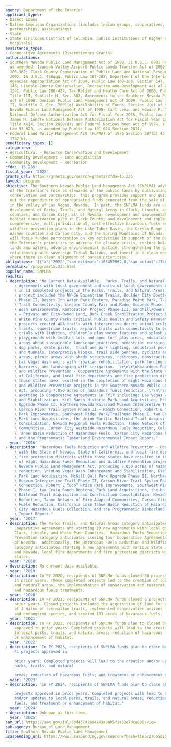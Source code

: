 ```yaml
---
agency: Department of the Interior
applicant_types:
- Direct Loans
- Native American Organizations (includes lndian groups, cooperatives, corporations,
  partnerships, associations)
- State
- State (includes District of Columbia, public institutions of higher education and
  hospitals)
assistance_types:
- Cooperative Agreements (Discretionary Grants)
authorizations:
- Southern Nevada Public Land Management Act of 1998, 31 U.S.C. 6901 Public Law 105-263,
  as amended; Ivanpah Valley Airport Public Lands Transfer Act of 2000, Public Law
  106-362; Clark County Conservation of Public Land and National Resources Act of
  2002, 16 U.S.C. 460qqq, Public Law 107-282; Department of the Interior and Related
  Agencies Appropriation Act of 2004, Public Law 108-108, Section 147, Title I, Section
  146; Lincoln County Conservation, Recreation and Development Act of 2004, 16 U.S.C.
  1241, Public Law 108-424, Tax Relief and Heathy Care Act of 2006, Public Law 109--432,
  Title III, Subtitle H, Sec. 382, Amendments to the Southern Nevada Public Land Management
  Act of 1998, Omnibus Public Land Management Act of 2009, Public Law 111-11, Title
  II, Subtitle G, Sec. 2601(g) Availability of Funds, Section 4(e) of the Southern
  Nevada Public Land Management Act of 1998; Carl Levin and Howard P. “Buck” Mckeon
  National Defense Authorization Act for Fiscal Year 2015, Public Law P.L.113–291;
  James M. Inhofe National Defense Authorization Act for Fiscal Year 2023, P.L. 117-263,
  Title XXIX, Section 2908(d); and Federal Noxious Weed Act of 1974, 7 USC 2814, Public
  Law 93-629, as amended by Public Law 101-624 Section 2814.
- Federal Land Policy Management Act (FLPMA) of 1976 Section 307(b) 43 U.S.C. &sect;
  1737(b).
beneficiary_types: []
categories:
- Agricultural - Resource Conservation and Development
- Community Development - Land Acquisition
- Community Development - Recreation
cfda: '15.235'
fiscal_year: '2022'
grants_url: https://grants.gov/search-grants?cfda=15.235
layout: program
objective: The Southern Nevada Public Land Management Act (SNPLMA) advances the Department
  of the Interior’s role as stewards of the public lands by cultivating community-based
  conservation and partnerships. This program provides support and guidance for carrying
  out the expenditure of appropriated funds generated from the sale of public lands
  in the valley of Las Vegas, Nevada.  In part, the SNPLMA funds are used for the
  development of Parks, Trails, and Natural Areas in Clark, Lincoln, and White Pine
  counties, and Carson City, all of Nevada; development and implementation of a multi-species
  habitat conservation plan in Clark County; and development and implementation of
  comprehensive, multijurisdictional, cost-effective hazardous fuels reduction and
  wildfire prevention plans in the Lake Tahoe Basin, the Carson Range in Douglas and
  Washoe counties and Carson City, and the Spring Mountains of Nevada. The program
  will focus funded partnerships on key activities in support of the Department of
  the Interior's priorities to address the climate crisis, restore balance on public
  lands and waters, advance environmental justice, strengthening the government -to-government
  relationship with sovereign Tribal Nations, and invest in a clean energy future,
  where there is clear alignment of bureau priorities.
obligations: '[{"x":"2022","sam_estimate":163452962.0,"sam_actual":13880095.0,"usa_spending_actual":12444398.090000002},{"x":"2023","sam_estimate":14000000.0,"sam_actual":127483140.0,"usa_spending_actual":126859995.66999999},{"x":"2024","sam_estimate":236999999.0,"sam_actual":0.0,"usa_spending_actual":183874969.21}]'
permalink: /program/15.235.html
popular_name: SNPLMA
results:
- description: "No Current Data Available.  Parks, Trails, and Natural Areas - Cooperative\
    \ Agreements with local government and units of local governments have resulted\
    \ in 11 completed projects in the Parks, Trails, and Natural Areas. These multi-year\
    \ project included the NW-SW Equestrian Trails, Boulder City Bootleg Canyon Park\
    \ Phase II, Desert Inn Water Park Feature, Paradise Point Park, I-215 Regional\
    \ Trail Connectivity, Lincoln County Fair and Rodeo Grounds Phase II, Las Vegas\
    \ Wash Environmental Restoration Project Phase III, Sandhill/Owens Park & Trailhead\
    \ – Private and City-Owned Land, Duck Creek Stabilization Project Phase II, and\
    \ White Pine County Parks Critical Public Health and Safety Renovations.  These\
    \ projects created ADA trails with interpretive desert animal sculptures, multi-use\
    \ trails, equestrian trails, asphalt trails with connectivity to existing parks,\
    \ trials with lighting, children’s play water features and splash pad, children’s\
    \ playgrounds with toddler lots and open turf play areas, educational and interpretive\
    \ areas about sustainable landscape practices, pedestrian crossing improvements,\
    \ dog parks, skate parks,  trail and park lighting, industrial pedestrian bridges\
    \ and tunnels, interpretive kiosks, trail side benches, cyclists and runners staging\
    \ areas, picnic areas with shade structures, restrooms, construction of multiple\
    \ Las Vegas Wash weirs with riparian rehabilitation, park fencing and vehicle\
    \ barriers, and landscaping with irrigation.  \r\n\r\nHazardous Fuels Reduction\
    \ and Wildfire Prevention - Cooperative Agreements with the State of Nevada, State\
    \ of California, and local fire departments and fire protection districts within\
    \ those states have resulted in the completion of eight Hazardous Fuels Reduction\
    \ and Wildfire Prevention projects in the Southern Nevada Public Land Management\
    \ Act, producing 7,050 acres of hazardous fuels reduction. \r\n\r\nBLM anticipates\
    \ awarding 16 Cooperative Agreements in FY17 including: Las Vegas Wash Enhancement\
    \ and Stabilization, Kiel Ranch Historic Park Land Acquisition, McGill Ball Park\
    \ Upgrade Phase II, Northern Nevada Railroad Museum Interpretive Trail Phase II,\
    \ Carson River Trail System Phase II – Ranch Connection, Robert E “Bob” Price\
    \ Park Improvements, Southwest Ridge Park/Trailhead Phase I, two Craig Ranch Regional\
    \ Park Land Acquisitions, the Union Pacific Railroad Trail Acquisition and Construction\
    \ Consolidation, Nevada Regional Fuels Reduction, Tahoe Network of Fire Adapted\
    \ Communities, Carson City Westside Hazardous Fuels Reduction, California Lake\
    \ Tahoe Basin Reduction of Hazardous Fuels, Carson City Hazardous Fuels Collection,\
    \ and the Programmatic Timberland Environmental Impact Report."
  year: '2016'
- description: "Hazardous Fuels Reduction and Wildfire Prevention - Cooperative Agreements\
    \ with the State of Nevada, State of California, and local fire departments and\
    \ fire protection districts within those states have resulted in the completion\
    \ of eight Hazardous Fuels Reduction and Wildfire Prevention projects in the Southern\
    \ Nevada Public Land Management Act, producing 7,050 acres of hazardous fuels\
    \ reduction. \n\nLas Vegas Wash Enhancement and Stabilization, Kiel Ranch Historic\
    \ Park Land Acquisition, McGill Ball Park Upgrade Phase II, Northern Nevada Railroad\
    \ Museum Interpretive Trail Phase II, Carson River Trail System Phase II – Ranch\
    \ Connection, Robert E “Bob” Price Park Improvements, Southwest Ridge Park/Trailhead\
    \ Phase I, two Craig Ranch Regional Park Land Acquisitions, the Union Pacific\
    \ Railroad Trail Acquisition and Construction Consolidation, Nevada Regional Fuels\
    \ Reduction, Tahoe Network of Fire Adapted Communities, Carson City Westside Hazardous\
    \ Fuels Reduction, California Lake Tahoe Basin Reduction of Hazardous Fuels, Carson\
    \ City Hazardous Fuels Collection, and the Programmatic Timberland Environmental\
    \ Impact Report."
  year: '2017'
- description: The Parks Trails, and Natural Areas category anticipates closing 7
    Cooperative Agreements and starting 10 new agreements with local governments in
    Clark, Lincoln, and White Pine Counties.  Hazardous Fuels Reduction and Wildfire
    Prevention category anticipates closing four Cooperative Agreements with the State
    of Nevada.  Additionally, the Hazardous Fuels Reduction and Wildfire Prevention
    category anticipates starting 6 new agreements with various State of California
    and Nevada, local fire departments and fire protection districts within those
    states.
  year: '2018'
- description: No current data available.
  year: '2019'
- description: In FY 2020, recipients of SNPLMA funds closed 50 projects approved
    in prior years. These completed projects led to the creation of local parks, trails,
    and natural areas; the implementation of conservation and restoration of habitat;
    and hazardous fuels treatments.
  year: '2020'
- description: In FY 2021, recipients of SNPLMA funds closed 6 projects approved in
    prior years. Closed projects included the acquisition of land for a park, construction
    of 3 miles of recreation trails, implemented conservation actions for threatened
    and endangered species, and treated 183 acres of hazardous fuels.
  year: '2021'
- description: In FY 2022, recipients of SNPLMA funds plan to closed between 4 projects
    approved in prior years. Completed projects will lead to the creation and/or updates
    to local parks, trails, and natural areas; reduction of hazardous fuels; and treatment
    or enhancement of habitat.
  year: '2022'
- description: 'In FY 2023, recipients of SNPLMA funds plan to close between 19 -
    41 projects approved in

    prior years. Completed projects will lead to the creation and/or updates to local
    parks, trails, and natural

    areas; reduction of hazardous fuels; and treatment or enhancement of habitat.'
  year: '2023'
- description: 'In FY 2024, recipients of SNPLMA funds plan to close about 9

    projects approved in prior years. Completed projects will lead to the creation
    and/or updates to local parks, trails, and natural areas; reduction of hazardous
    fuels; and treatment or enhancement of habitat.'
  year: '2024'
- description: Unknown at this time.
  year: '2025'
sam_url: https://sam.gov/fal/8bd43742684243a0ab5f1a52e7dca600/view
sub-agency: Bureau of Land Management
title: Southern Nevada Public Land Management
usaspending_url: https://www.usaspending.gov/search/?hash=f1e5727665d251b1bab9c063bb7ff51b
---
```

